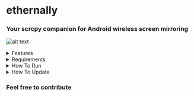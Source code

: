 # ethernally

### Your scrcpy companion for Android wireless screen mirroring

![alt text](https://i.imgur.com/0DEj5A8.png)

<details>
  <summary>Features</summary>
 
* Mirrors your screen wirelessly with scrcpy
* New! Support for non-rooted devices
* Automatically adds Wi-Fi adb connection capability at boot [root only]
* Connects through adb via Wi-Fi
* Remembers last known working Wi-Fi IP for fast connection
* Drops you to a wireless shell on the device
* Works in Linux and in Windows via cygwin or WSL (Windows Subsystem for Linux)
* Tackles all scenarios that could get you into issues. It even finds a way when Wi-Fi is turned off!
</details>


<details>
<summary>Requirements</summary> 

* scrpy must be installed or set to system PATH (clone from: https://github.com/Genymobile/scrcpy)
* To permanently set Android props to allow Wi-Fi adb connections at all times, it is required to have the device rooted (you can use magisk).
* You might need an USB cable for resolving potential connectivity issues in USB debugging mode. If the tool asks for it, just plug it between your device and your PC while having USB debugging enabled. (To unlock the hidden Developer tools/options menu, go to Android Settings > About > Press on 'build number' 7 times. Then go to android settings > developer tools/options and enable USB debugging)
</details>

<details>
  <summary>How To Run</summary> 

* Prerequisites:
```
dos2unix ethernally.sh #might be needed to convert line endings to unix format
chmod +x ethernally.sh #make the script executable
```
* Simply run the script from its folder (`cd ethernally`) and follow the intuitive wizzard guide:
```
./ethernally.sh
```
* You could also add it to system path (linux) or to the environment variables (cygwin), and call it from anywhere (eg. `ethernally`)
* Alternatively, you could create a symlink in your preferred location (eg. on your Linux Desktop)
* You could even add a shortcut on Windows (cygwin) to launch screen mirroring upon execution. To do that, set shortcut's target similar to this:
```
C:\cygwin\bin\mintty.exe /usr/bin/bash --login "/cygdrive/c/GitHub/ethernally/ethernally.sh"
```
  </details>

<details>
  <summary>How To Update</summary>
  
* To update the script, simply pull latest changes from the git repository:
  
```
git pull
```
* Alternatively you could just copy/paste the code into your script or download it again (eg. with `wget`)
  </details>

### Feel free to contribute

